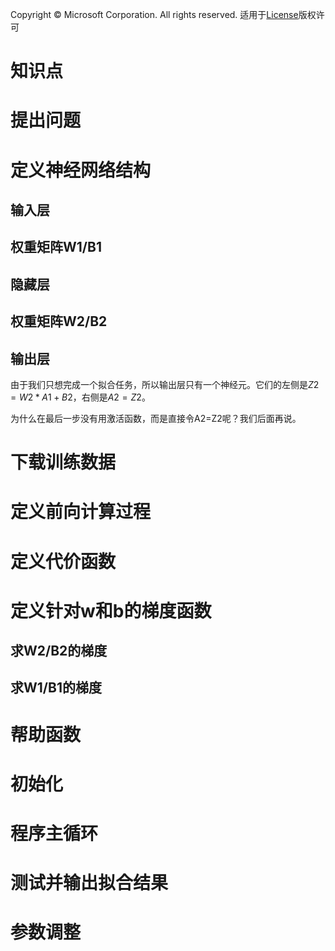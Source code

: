 Copyright © Microsoft Corporation. All rights reserved.
  适用于[License](https://github.com/Microsoft/ai-edu/blob/master/LICENSE.md)版权许可

# 知识点

# 提出问题

# 定义神经网络结构

## 输入层


## 权重矩阵W1/B1

## 隐藏层

## 权重矩阵W2/B2


## 输出层

由于我们只想完成一个拟合任务，所以输出层只有一个神经元。它们的左侧是$Z2=W2*A1+B2$，右侧是$A2=Z2$。

为什么在最后一步没有用激活函数，而是直接令A2=Z2呢？我们后面再说。

# 下载训练数据

# 定义前向计算过程


# 定义代价函数


# 定义针对w和b的梯度函数


## 求W2/B2的梯度

## 求W1/B1的梯度
 
# 帮助函数

# 初始化

# 程序主循环


# 测试并输出拟合结果


# 参数调整

